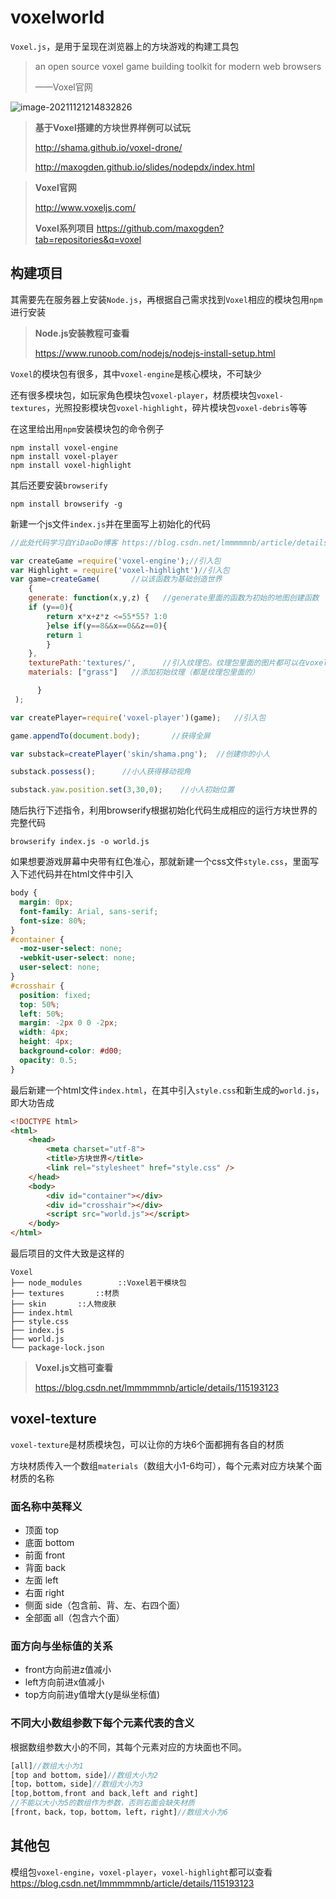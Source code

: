 # voxelworld

`Voxel.js`，是用于呈现在浏览器上的方块游戏的构建工具包

> an open source voxel game building toolkit for modern web browsers
>
> ——Voxel官网

![image-20211121214832826](http://etherealdreamfuture.com/wp-imgs/image-20211121214832826.png)

> **基于Voxel搭建的方块世界样例可以试玩**
>
> http://shama.github.io/voxel-drone/
>
> http://maxogden.github.io/slides/nodepdx/index.html

> **Voxel官网**
>
> http://www.voxeljs.com/
>
> **Voxel系列项目**
> https://github.com/maxogden?tab=repositories&q=voxel

## 构建项目

其需要先在服务器上安装`Node.js`，再根据自己需求找到`Voxel`相应的模块包用`npm`进行安装

> **Node.js安装教程可查看**
>
> https://www.runoob.com/nodejs/nodejs-install-setup.html

`Voxel`的模块包有很多，其中`voxel-engine`是核心模块，不可缺少

还有很多模块包，如玩家角色模块包`voxel-player`，材质模块包`voxel-textures`，光照投影模块包`voxel-highlight`，碎片模块包`voxel-debris`等等

在这里给出用`npm`安装模块包的命令例子

```shell
npm install voxel-engine
npm install voxel-player
npm install voxel-highlight
```

其后还要安装`browserify`

```shell
npm install browserify -g
```

新建一个js文件`index.js`并在里面写上初始化的代码

```javascript
//此处代码学习自YiDaoDo博客 https://blog.csdn.net/lmmmmmnb/article/details/115193123

var createGame =require('voxel-engine');//引入包
var Highlight = require('voxel-highlight')//引入包
var game=createGame(       //以该函数为基础创造世界 
    { 
    generate: function(x,y,z) {   //generate里面的函数为初始的地图创建函数  
    if (y==0){  
        return x*x+z*z <=55*55? 1:0 
        }else if(y==8&&x==0&&z==0){ 
        return 1    
        } 
    }, 
    texturePath:'textures/',      //引入纹理包。纹理包里面的图片都可以在voxel-engine包里面找到     
    materials: ["grass"]   //添加初始纹理（都是纹理包里面的）

      }
 );

var createPlayer=require('voxel-player')(game);   //引入包

game.appendTo(document.body);       //获得全屏

var substack=createPlayer('skin/shama.png');  //创建你的小人

substack.possess();      //小人获得移动视角

substack.yaw.position.set(3,30,0);    //小人初始位置
```

随后执行下述指令，利用browserify根据初始化代码生成相应的运行方块世界的完整代码

```shell
browserify index.js -o world.js
```

如果想要游戏屏幕中央带有红色准心，那就新建一个css文件`style.css`，里面写入下述代码并在html文件中引入

```css
body {
  margin: 0px;
  font-family: Arial, sans-serif;
  font-size: 80%;
}
#container {
  -moz-user-select: none;
  -webkit-user-select: none;
  user-select: none;
}
#crosshair {
  position: fixed;
  top: 50%;
  left: 50%;
  margin: -2px 0 0 -2px;
  width: 4px;
  height: 4px;
  background-color: #d00;
  opacity: 0.5;
}
```

最后新建一个html文件`index.html`，在其中引入`style.css`和新生成的`world.js`，即大功告成

```html
<!DOCTYPE html>
<html>
	<head>
		<meta charset="utf-8">
        <title>方块世界</title>
        <link rel="stylesheet" href="style.css" />		
	</head>
	<body>
        <div id="container"></div>
        <div id="crosshair"></div>
	    <script src="world.js"></script>
	</body>
</html>
```

最后项目的文件大致是这样的

```treeview
Voxel
├── node_modules        ::Voxel若干模块包
├── textures       ::材质
├── skin       ::人物皮肤
├── index.html
├── style.css
├── index.js
├── world.js
└── package-lock.json
```

> **Voxel.js文档可查看**
>
> https://blog.csdn.net/lmmmmmnb/article/details/115193123

## voxel-texture

`voxel-texture`是材质模块包，可以让你的方块6个面都拥有各自的材质

方块材质传入一个数组`materials`（数组大小1-6均可），每个元素对应方块某个面材质的名称

### 面名称中英释义

- 顶面 top
- 底面 bottom
- 前面 front
- 背面 back
- 左面 left
- 右面 right
- 侧面 side（包含前、背、左、右四个面）
- 全部面 all（包含六个面）

### 面方向与坐标值的关系

- front方向前进z值减小
- left方向前进x值减小
- top方向前进y值增大(y是纵坐标值)

### 不同大小数组参数下每个元素代表的含义

根据数组参数大小的不同，其每个元素对应的方块面也不同。

```javascript
[all]//数组大小为1
[top and bottom，side]//数组大小为2
[top，bottom，side]//数组大小为3
[top,bottom,front and back,left and right]
//不能以大小为5的数组作为参数，否则右面会缺失材质
[front，back，top，bottom，left，right]//数组大小为6
```

## 其他包

模组包`voxel-engine`，`voxel-player`，`voxel-highlight`都可以查看 https://blog.csdn.net/lmmmmmnb/article/details/115193123
